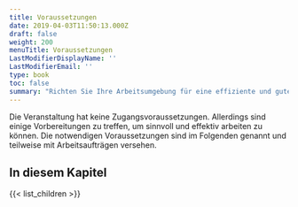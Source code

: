 ```yaml
---
title: Voraussetzungen
date: 2019-04-03T11:50:13.000Z
draft: false
weight: 200
menuTitle: Voraussetzungen
LastModifierDisplayName: ''
LastModifierEmail: ''
type: book
toc: false
summary: "Richten Sie Ihre Arbeitsumgebung für eine effiziente und gute Zusammenarbeit ein."
---
```


Die Veranstaltung hat keine Zugangsvoraussetzungen. Allerdings sind einige Vorbereitungen zu treffen, um sinnvoll und effektiv arbeiten zu können. Die notwendigen Voraussetzungen sind im Folgenden genannt und teilweise mit Arbeitsaufträgen versehen.

## In diesem Kapitel

{{< list_children >}}

